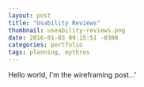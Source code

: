```yaml
---
layout: post
title: "Usability Reviews"
thumbnail: useability-reviews.png
date: 2016-01-03 09:15:51 -0300
categories: portfolio
tags: planning, mythros
---
```

Hello world, I'm the wireframing post...'
